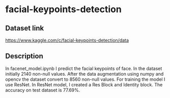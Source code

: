 # facial-keypoints-detection

## Dataset link
https://www.kaggle.com/c/facial-keypoints-detection/data

## Description
In facenet_model.ipynb
I predict the facial keypoints of face. 
In the dataset initially 2140 non-null values. After the data augmentation using numpy and opencv the dataset convert to 8560 non-null values.
For training the model I use ResNet. In ResNet model, I created a Res Block and Identity block.
The accuracy on test dataset is 77.69%.
